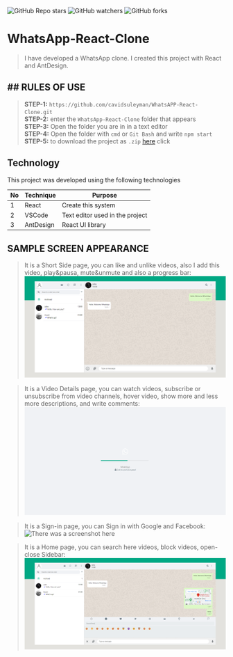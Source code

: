 ![GitHub Repo stars](https://img.shields.io/github/stars/cavidsuleyman/WhatsAPP-React-Clone?style=for-the-badge)
![GitHub watchers](https://img.shields.io/github/watchers/cavidsuleyman/WhatsAPP-React-Clone?style=for-the-badge)
![GitHub forks](https://img.shields.io/github/forks/cavidsuleyman/WhatsAPP-React-Clone?style=for-the-badge)

# WhatsApp-React-Clone

>I have developed a WhatsApp clone. I created this project with React and AntDesign.

## ## RULES OF USE

> **STEP-1:** `https://github.com/cavidsuleyman/WhatsAPP-React-Clone.git` <br/>
> **STEP-2:**  enter the `WhatsApp-React-Clone` folder that appears <br/>
> **STEP-3:**  Open the folder you are in in a text editor <br/>
> **STEP-4:**  Open the folder with `cmd` or `Git Bash` and write `npm start` <br/>
> **STEP-5:**  to download the project as `.zip`  [here](https://github.com/cavidsuleyman/WhatsAPP-React-Clone/archive/refs/heads/master.zip) click <br/>


## Technology

This project was developed using the following technologies

| No | Technique | Purpose |
| - | ---------- | --------------------- |
| 1 | React | Create this system |
| 2 | VSCode | Text editor used in the project |
| 3 | AntDesign | React UI library |

## SAMPLE SCREEN APPEARANCE

>It is a Short Side page, you can like and unlike videos, also I add this video, play&pausa, mute&unmute and also a progress bar:
![There was a screenshot here](./screen-1.png)

>It is a Video Details page, you can watch videos, subscribe or unsubscribe from video channels, hover video, show more and less more descriptions, and write comments:
![There was a screenshot here](./screen-2.png)

>It is a Sign-in page, you can Sign in with Google and Facebook:
![There was a screenshot here](./screen-3.png)

>It is a Home page, you can search here videos, block videos, open-close Sidebar:
![There was a screenshot here](./screen-4.png)
